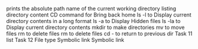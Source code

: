 prints the absolute path name of the current working directory
listing directory content
CD command for Bring back home
ls -l to Display current directory contents in a long format
ls -a to Display Hidden files
ls -la to Display current directory contents
mkdir to make directories
mv to move files
rm to delete files
rm to delete files
cd - to return to previous dir
Task 11 list
Task 12 File type
Symbolic link
Symbolic link
